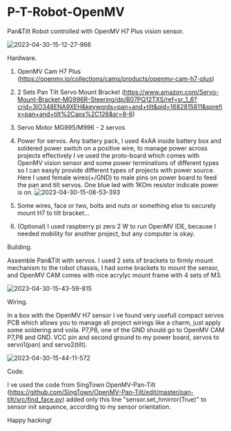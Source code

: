 # P-T-Robot-OpenMV

Pan&amp;Tilt Robot controlled with OpenMV H7 Plus vision sensor.

![2023-04-30-15-12-27-966](https://user-images.githubusercontent.com/13249938/235376662-e3f70a7d-f41b-4c2a-b2c9-24f05bb51d57.jpg)



Hardware.

1. OpenMV Cam H7 Plus (https://openmv.io/collections/cams/products/openmv-cam-h7-plus)

2. 2 Sets Pan Tilt Servo Mount Bracket (https://www.amazon.com/Servo-Mount-Bracket-MG996R-Steering/dp/B07PQ12TXS/ref=sr_1_6?crid=3IO348ENA9XEH&keywords=pan+and+tilt&qid=1682815811&sprefix=pan+and+tilt%2Caps%2C126&sr=8-6)

3. Servo Motor MG995/M996 - 2 servos

4. Power for servos. Any battery pack, I used 4xAA inside battery box and soldered power switch on a positive wire, to manage power across projects effectively I ve used the proto-board which comes with OpenMV vision sensor and some power terminations of different types so I can easyly provide different types of projects with power source. Here I used female wires(+/GND) to male pins on power board to feed the pan and tilt servos. One blue led with 1KOm resistor indicate power is on.
![2023-04-30-15-08-53-393](https://user-images.githubusercontent.com/13249938/235376810-33fe0e15-3777-49fc-b1e7-7084faf220ad.jpg)

5. Some wires, face or two, bolts and nuts or something else to securely mount H7 to tilt bracket...


6. (Optional) I used raspberry pi zero 2 W to run OpenMV IDE, because I needed mobility for another project, but any computer is okay. 

Building.

Assemble Pan&Tilt with servos. I used 2 sets of brackets to firmly mount mechanism to the robot chassis, I had some brackets to mount the sensor, and OpenMV CAM comes with nice acrylyc mount frame with 4 sets of M3.

![2023-04-30-15-43-59-815](https://user-images.githubusercontent.com/13249938/235377625-73eac7fb-bc0f-412d-9d25-4ec9b471efdc.jpg)


Wiring.

In a box with the OpenMV H7 sensor I ve found very usefull compact servos PCB which allows you to manage all project wirings like a charm, just apply some soldering and voila. P7,P8, one of the GND should go to OpenMV CAM P7,P8 and GND. VCC pin and second ground to my power board, servos to servo1(pan) and servo2(tilt).

![2023-04-30-15-44-11-572](https://user-images.githubusercontent.com/13249938/235377610-61f81edf-ed06-40bb-85d9-efd58e559892.jpg)


Code.

I ve used the code from SingTown OpenMV-Pan-Tilt (https://github.com/SingTown/OpenMV-Pan-Tilt/edit/master/pan-tilt/src/find_face.py) added only this line "sensor.set_hmirror(True)" to sensor init sequence, according to my sensor orientation.

Happy hacking!
